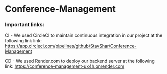 # Conference-Management

### Important links:
CI - We used CircleCI to maintain continuous integration in our project at the following link link:
https://app.circleci.com/pipelines/github/StavShar/Conference-Management


CD - We used Render.com to deploy our backend server at the following link:
https://conference-management-ux4h.onrender.com

